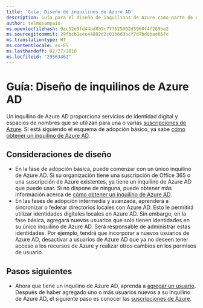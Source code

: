 ```yaml
---
title: 'Guía: Diseño de inquilinos de Azure AD'
description: Guía para el diseño de inquilinos de Azure como parte de una estrategia de adopción básica en la nube
author: telmosampaio
ms.openlocfilehash: 9ac52e9fd44bd8b9c777625002d5960f4f269be2
ms.sourcegitcommit: 29fbcb1eec44802d2c01b6d3bcf7d7bd0bae65fc
ms.translationtype: HT
ms.contentlocale: es-ES
ms.lasthandoff: 02/27/2018
ms.locfileid: "29563462"
---
```

# <a name="guidance-azure-ad-tenant-design"></a>Guía: Diseño de inquilinos de Azure AD

Un inquilino de Azure AD proporciona servicios de identidad digital y espacios de nombres que se utilizan para una o varias [suscripciones de Azure](subscription-explainer.md). Si está siguiendo el esquema de adopción básico, ya sabe [cómo obtener un inquilino de Azure AD][how-to-get-aad-tenant]. 

## <a name="design-considerations"></a>Consideraciones de diseño

- En la fase de adopción básica, puede comenzar con un único inquilino de Azure AD. Si su organización tiene una suscripción de Office 365 o una suscripción de Azure existentes, ya tiene un inquilino de Azure AD que puede usar. Si no dispone de ninguna, puede obtener más información acerca de [cómo obtener un inquilino de Azure AD][how-to-get-aad-tenant]. 
- En las fases de adopción intermedia y avanzada, aprenderá a sincronizar o federar directorios locales con Azure AD. Esto le permitirá utilizar identidades digitales locales en Azure AD. Sin embargo, en la fase básica, agregará nuevos usuarios que solo tienen identidades en su único inquilino de Azure AD. Será responsable de administrar estas identidades. Por ejemplo, tendrá que incorporar a nuevos usuarios de Azure AD, desactivar a usuarios de Azure AD que ya no deseen tener acceso a los recursos de Azure y realizar otros cambios en los permisos de usuario.

## <a name="next-steps"></a>Pasos siguientes

* Ahora que tiene un inquilino de Azure AD, aprenda a [agregar un usuario][azure-ad-add-user]. Después de haber agregado uno o más usuarios nuevos a su inquilino de Azure AD, el siguiente paso es conocer las [suscripciones de Azure](subscription-explainer.md).

<!-- Links -->

[azure-ad-add-user]: /azure/active-directory/add-users-azure-active-directory?toc=/azure/architecture/cloud-adoption-guide/toc.json
[docs-manage-azure-ad]: /azure/active-directory/active-directory-administer?toc=/azure/architecture/cloud-adoption-guide/toc.json
[docs-tenant]: /azure/active-directory/develop/active-directory-howto-tenant?toc=/azure/architecture/cloud-adoption-guide/toc.json
[docs-associate-subscription]: /azure/active-directory/active-directory-how-subscriptions-associated-directory?toc=/azure/architecture/cloud-adoption-guide/toc.json
[how-to-get-aad-tenant]: /azure/active-directory/develop/active-directory-howto-tenant?toc=/azure/architecture/cloud-adoption-guide/toc.json
